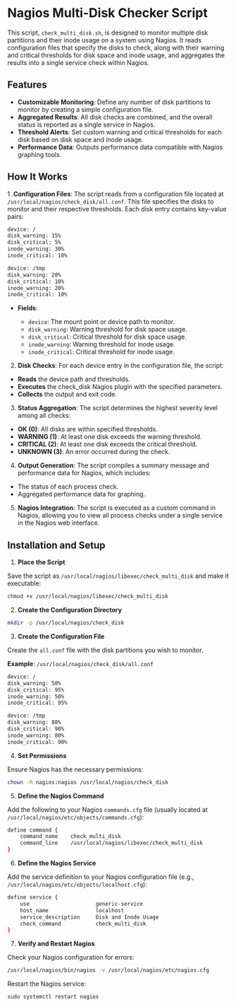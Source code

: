 # Nagios Multi-Disk Checker Script

This script, ``check_multi_disk.sh``, is designed to monitor multiple disk partitions and their inode usage on a system using Nagios. It reads configuration files that specify the disks to check, along with their warning and critical thresholds for disk space and inode usage, and aggregates the results into a single service check within Nagios.

## Features

- **Customizable Monitoring**: Define any number of disk partitions to monitor by creating a simple configuration file.
- **Aggregated Results**: All disk checks are combined, and the overall status is reported as a single service in Nagios.
- **Threshold Alerts**: Set custom warning and critical thresholds for each disk based on disk space and inode usage.
- **Performance Data**: Outputs performance data compatible with Nagios graphing tools.

## How It Works

1 .**Configuration Files**: The script reads from a configuration file located at ``/usr/local/nagios/check_disk/all.conf``. This file specifies the disks to monitor and their respective thresholds. Each disk entry contains key-value pairs:
```bash
device: /
disk_warning: 15%
disk_critical: 5%
inode_warning: 30%
inode_critical: 10%

device: /tmp
disk_warning: 20%
disk_critical: 10%
inode_warning: 20%
inode_critical: 10%
```
- **Fields**:

    - ``device``: The mount point or device path to monitor.
    - ``disk_warning``: Warning threshold for disk space usage.
    - ``disk_critical``: Critical threshold for disk space usage.
    - ``inode_warning``: Warning threshold for inode usage.
    - ``inode_critical``: Critical threshold for inode usage.

2. **Disk Checks**: For each device entry in the configuration file, the script:

- **Reads** the device path and thresholds.
- **Executes** the check_disk Nagios plugin with the specified parameters.
- **Collects** the output and exit code.

3. **Status Aggregation**: The script determines the highest severity level among all checks:

- **OK (0)**: All disks are within specified thresholds.
- **WARNING (1)**: At least one disk exceeds the warning threshold.
- **CRITICAL (2)**: At least one disk exceeds the critical threshold.
- **UNKNOWN (3)**: An error occurred during the check.

4. **Output Generation**: The script compiles a summary message and performance data for Nagios, which includes:

- The status of each process check.
- Aggregated performance data for graphing.

5. **Nagios Integration**: The script is executed as a custom command in Nagios, allowing you to view all process checks under a single service in the Nagios web interface.

## Installation and Setup

1. **Place the Script**

Save the script as ``/usr/local/nagios/libexec/check_multi_disk`` and make it executable:
```bash
chmod +x /usr/local/nagios/libexec/check_multi_disk
```
2. **Create the Configuration Directory**

```bash
mkdir -p /usr/local/nagios/check_disk
```

3. **Create the Configuration File**

Create the ``all.conf`` file with the disk partitions you wish to monitor.

**Example**: ``/usr/local/nagios/check_disk/all.conf``
```bash
device: /
disk_warning: 50%
disk_critical: 95%
inode_warning: 50%
inode_critical: 95%

device: /tmp
disk_warning: 80%
disk_critical: 90%
inode_warning: 80%
inode_critical: 90%
```
4. **Set Permissions**

Ensure Nagios has the necessary permissions:
```bash
chown -R nagios:nagios /usr/local/nagios/check_disk
```
5. **Define the Nagios Command**

Add the following to your Nagios ``commands.cfg`` file (usually located at ``/usr/local/nagios/etc/objects/commands.cfg``):
```bash
define command {
    command_name    check_multi_disk
    command_line    /usr/local/nagios/libexec/check_multi_disk
}
```
6. **Define the Nagios Service**

Add the service definition to your Nagios configuration file (e.g., ``/usr/local/nagios/etc/objects/localhost.cfg``):
```bash
define service {
    use                     generic-service
    host_name               localhost
    service_description     Disk and Inode Usage
    check_command           check_multi_disk
}
```
7. **Verify and Restart Nagios**

Check your Nagios configuration for errors:
```bash
/usr/local/nagios/bin/nagios -v /usr/local/nagios/etc/nagios.cfg
```
Restart the Nagios service:
```bash
sudo systemctl restart nagios
```
